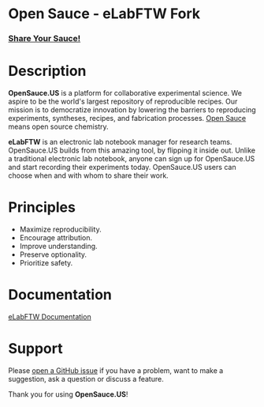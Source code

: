 # **Open Sauce - eLabFTW Fork**

### [Share Your Sauce!](https://opensauce.us)


# Description

**OpenSauce.US** is a platform for collaborative experimental science. We aspire to be the world's largest repository of reproducible recipes. Our mission is to democratize innovation by lowering the barriers to reproducing experiments, syntheses, recipes, and fabrication processes. [Open Sauce](https://github.com/rawray7/open-sauce-license) means open source chemistry. 

**eLabFTW** is an electronic lab notebook manager for research teams. OpenSauce.US builds from this amazing tool, by flipping it inside out. Unlike a traditional electronic lab notebook, anyone can sign up for OpenSauce.US and start recording their experiments today. OpenSauce.US users can choose when and with whom to share their work.

# Principles

- Maximize reproducibility.
- Encourage attribution.
- Improve understanding.
- Preserve optionality.
- Prioritize safety.

# Documentation

[eLabFTW Documentation](https://elabftw.rtfd.org)

# Support

Please [open a GitHub issue](https://github.com/rawray7/opensauce_elabftw/issues/new) if you have a problem, want to make a suggestion, ask a question or discuss a feature.

Thank you for using **OpenSauce.US**!
